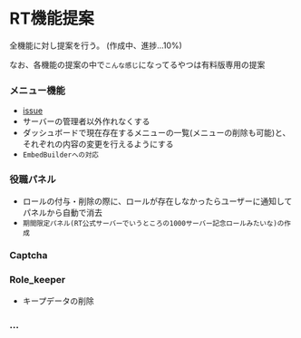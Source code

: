 # RT機能提案

全機能に対し提案を行う。
(作成中、進捗...10%)

なお、各機能の提案の中で`こんな感じ`になってるやつは有料版専用の提案

### メニュー機能
* [issue](https://github.com/RextTeam/rt-bot/issues/213)
* サーバーの管理者以外作れなくする
* ダッシュボードで現在存在するメニューの一覧(メニューの削除も可能)と、それぞれの内容の変更を行えるようにする
* `EmbedBuilderへの対応`
### 役職パネル
* ロールの付与・削除の際に、ロールが存在しなかったらユーザーに通知してパネルから自動で消去
* `期間限定パネル(RT公式サーバーでいうところの1000サーバー記念ロールみたいな)の作成`
### Captcha
### Role_keeper
* キープデータの削除
### ...
